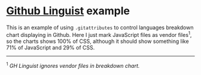 # [Github Linguist](https://github.com/github/linguist) example

This is an example of using `.gitattributes` to control languages breakdown chart displaying in Github.
Here I just mark JavaScript files as vendor files<sup>1</sup>, so the charts shows 100% of CSS, although it should show something like 71% of JavaScript and 29% of CSS.

---

<sup>1</sup> _GH Linguist ignores vendor files in breakdown chart._
